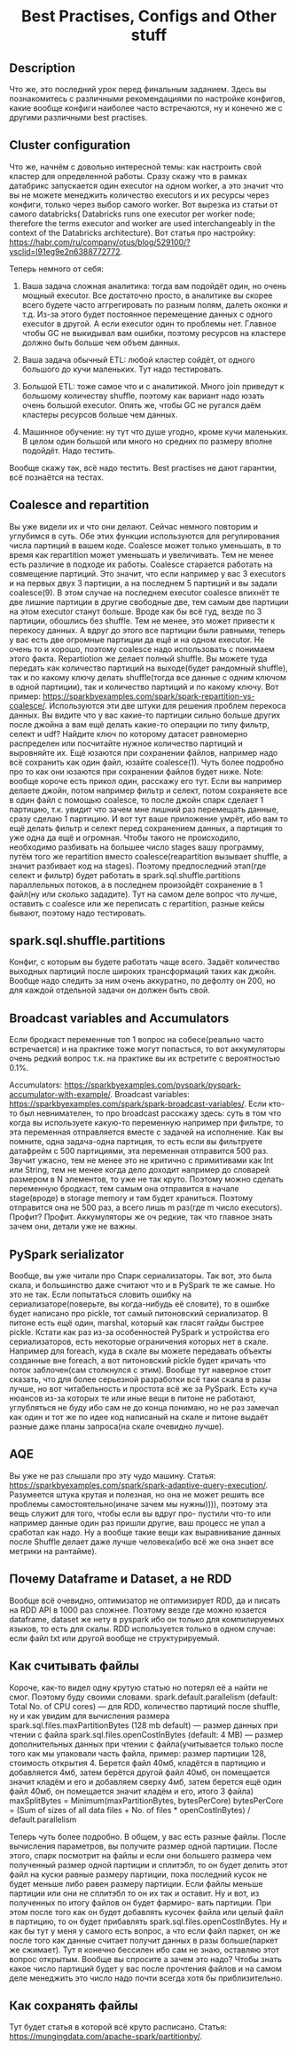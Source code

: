 <h1 align="center">Best Practises, Configs and Other stuff</h1>


## Description

Что же, это последний урок перед финальным заданием. Здесь вы познакомитесь с различными рекомендациями по настройке конфигов, какие вообще конфиги наиболее часто встречаются,
ну и конечно же с другими различными best practises.


## Cluster configuration

Что же, начнём с довольно интересной темы: как настроить свой кластер для определенной работы. Сразу скажу что в рамках датабрикс запускается один executor на одном worker, а 
это значит что вы не можете менеджить количество executors и их ресурсы через конфиги, только через выбор самого worker. Вот вырезка из статьи от самого databricks(
Databricks runs one executor per worker node; therefore the terms executor and worker are used interchangeably in the context of the Databricks architecture).
Вот статья про настройку: https://habr.com/ru/company/otus/blog/529100/?ysclid=l91eg9e2n6388772772.

Теперь немного от себя:

1) Ваша задача сложная аналитика: тогда вам подойдёт один, но очень мощный executor. Все достаточно просто, в аналитике вы скорее всего будете часто аггрегировать по 
разным полям, далеть оконки и т.д. Из-за этого будет постоянное перемещение данных с одного executor в другой. А если executor один то проблемы нет. Главное
чтобы GC не выкидывал вам ошибки, поэтому ресурсов на кластере должно быть больше чем объем данных.

2) Ваша задача обычный ETL: любой кластер сойдёт, от одного большого до кучи маленьких. Тут надо тестировать.

3) Большой ETL: тоже самое что и с аналитикой. Много join приведут к большому количеству shuffle, поэтому как вариант надо юзать очень большой executor. Опять же,
чтобы GC не ругался даём кластеры ресурсов больше чем данных.

4) Машинное обучение: ну тут что душе угодно, кроме кучи маленьких. В целом один большой или много но средних по размеру вполне подойдёт. Надо тестить.

Вообще скажу так, всё надо тестить. Best practises не дают гарантии, всё познаётся на тестах.

## Coalesce and repartition

Вы уже видели их и что они делают. Сейчас немного повторим и углубимся в суть. Обе этих функции используются для регулирования числа партиций в вашем коде. Coalesce 
может только уменьшать, в то время как repartition может уменьшать и увеличивать. Тем не менее есть различие в подходе их работы. Coalesce старается работать на совмещение
партиций. Это значит, что если например у вас 3 executors и на первых двух 3 партиции, а на последнем 5 партиций и вы задали coalesce(9). В этом случае на последнем
executor coalesce впихнёт те две лишние партиции в другие свободные две, тем самым две партиции на этом executor станут больше. Вроде как бы всё гуд, везде по 3 партиции,
обошлись без shuffle. Тем не менее, это может привести к перекосу данных. А вдруг до этого все партиции были равными, теперь у вас есть две огромные партиции да ещё и 
на одном executor. Не очень то и хорошо, поэтому coalesce надо использовать с понимаем этого факта. Repartiotion же делает полный shuffle. Вы можете туда передать как
количество партиций на выходе(будет рандомный shuffle), так и по какому ключу делать shuffle(тогда все данные с одним ключом в одной партиции), так и количество партиций
и по какому ключу. Вот пример: https://sparkbyexamples.com/spark/spark-repartition-vs-coalesce/.
Используются эти две штуки для решения проблем перекоса данных. Вы видите что у вас какие-то партиции сильно больше других после джойна а вам ещё делать какие-то операции
по типу фильтр, селект и udf? Найдите ключ по которому датасет равномерно распределен или посчитайте нужное количество партиций и выровняйте их. Ещё юзаются при сохранении
файлов, например надо всё сохранить как один файл, юзайте coalesce(1). Чуть более подробно про то как они юзаются при сохранении файлов будет ниже.
Note: вообще короче есть прикол один, расскажу его тут. Если вы например делаете джойн, потом например фильтр и селект, потом сохраняете все в один файл с помощью coalesce, 
то после джойн спарк сделает 1 партицию, т.к. увидит что зачем мне лишний раз перемещать данные, сразу сделаю 1 партицию. И вот тут ваше приложение умрёт, ибо
вам то ещё делать фильтр и селект перед сохранением данных, а партиция то уже одна да ещё и огромная. Чтобы такого не происходило, необходимо разбивать на большее число stages
вашу программу, путём того же repartition вместо coalesce(reapartition вызывает shuffle, а значит разбивает код на stages). Поэтому предпоследний этап(где 
селект и фильтр) будет работать в spark.sql.shuffle.partitions параллельных потоков, а в последнем произойдёт сохранение в 1 файл(ну или сколько зададите). Тут 
на самом деле вопрос что лучше, оставить с coalesce или же переписать с repartition, разные кейсы бывают, поэтому надо тестировать.

## spark.sql.shuffle.partitions

Конфиг, с которым вы будете работать чаще всего. Задаёт количество выходных партиций после широких трансформаций таких как джойн. Вообще надо следить за ним очень аккуратно,
по дефолту он 200, но для каждой отдельной задачи он должен быть свой.

## Broadcast variables and Accumulators

Если бродкаст переменные топ 1 вопрос на собесе(реально часто встречается) и на практике тоже могут попасться, то вот аккумуляторы очень редкий вопрос т.к. на практике вы
их встретите с вероятностью 0.1%.

Accumulators: https://sparkbyexamples.com/pyspark/pyspark-accumulator-with-example/.
Broadcast variables: https://sparkbyexamples.com/spark/spark-broadcast-variables/.
Если кто-то был невнимателен, то про broadcast расскажу здесь: суть в том что когда вы используете какую-то переменную например при фильтре, то эта переменная отправляется
вместе с задачей на исполнение. Как вы помните, одна задача-одна партиция, то есть если вы фильтруете датафрейм с 500 партициями, эта переменная отправится 500 раз. Звучит
ужасно, тем не менее это не критично с примитивами как Int или String, тем не менее когда дело доходит например до словарей размером в N элементов, то уже не так
круто. Поэтому можно сделать переменную бродкаст, тем самым она отправится в начале stage(вроде) в storage memory и там будет храниться. Поэтому отправится она не 500 раз,
а всего лишь m раз(где m число executors). Профит? Профит. 
Аккумуляторы же оч редкие, так что главное знать зачем они, детали уже не важны.

## PySpark serializator

Вообще, вы уже читали про Спарк сериализаторы. Так вот, это была скала, и большинство даже считают что и в PySpark те же самые. Но это не так. Если попытаться словить
ошибку на сериализаторе(поверьте, вы когда-нибудь её словите), то в ошибке будет написано про pickle, тот самый питоновский сериализатор. В питоне есть ещё один, marshal,
который как гласят гайды быстрее pickle. Кстати как раз из-за особенностей PySpark и устройства его сериализаторов, есть некоторые ограничения которых нет в скале. Например
для foreach, куда в скале вы можете передавать объекты созданные вне foreach, а вот питоновский pickle будет кричать что поток заблочен(сам столкнулся с этим). 
Вообще тут наверное стоит сказать, что для более серьезной разработки всё таки скала в разы лучше, но вот читабельность и простота всё же за PySpark. Есть куча нюансов 
из-за которых те или иные вещи в питоне не работают, углубляться не буду ибо сам не до конца понимаю, но не раз замечал как один и тот же по идее код написаный на скале и 
питоне выдаёт разные даже планы запроса(на скале очевидно лучше).

## AQE

Вы уже не раз слышали про эту чудо машину. 
Статья: https://sparkbyexamples.com/spark/spark-adaptive-query-execution/.
Разумеется штука крутая и полезная, но она не может решить все проблемы самостоятельно(иначе зачем мы нужны)))), поэтому эта вещь служит для того, чтобы если вы вдруг про-
пустили что-то или например данные один раз пришли другие, ваш процесс не упал а сработал как надо. Ну а вообще такие вещи как выравнивание данных после Shuffle делает
даже лучше человека(ибо всё же она знает все метрики на рантайме).

## Почему Dataframe и Dataset, а не RDD

Вообще всё очевидно, оптимизатор не оптимизирует RDD, да и писать на RDD API в 1000 раз сложнее. Поэтому везде где можно юзается dataframe, dataset же нету в pyspark ибо
он только для компилируемых языков, то есть для скалы. RDD используется только в одном случае: если файл txt или другой вообще не структурируемый. 

## Как считывать файлы

Короче, как-то видел одну крутую статью но потерял её а найти не смог. Поэтому буду своими словами.
spark.default.parallelism (default: Total No. of CPU cores) — для RDD, количество партиций после shuffle, ну и как увидим для вычисления размера
spark.sql.files.maxPartitionBytes (128 mb default) — размер данных при чтении с файла
spark.sql.files.openCostInBytes (default: 4 MB) — размер дополнительных данных при чтении с файла(учитывается только после того как мы упаковали часть файла, пример: 
размер партиции 128, стоимость открытия 4. Берется файл 40мб, кладётся в партицию  и добавляется 4мб, затем берётся другой файл 40мб, он помещается значит кладём и его 
и добавляем сверху 4мб, затем берется ещё один файл 40мб, он помещается значит кладём и его, итого 3 файла)
maxSplitBytes = Minimum(maxPartitionBytes, bytesPerCore)
bytesPerCore = (Sum of sizes of all data files + No. of files * openCostInBytes) / default.parallelism

Теперь чуть более подробно. В общем, у вас есть разные файлы. После вычисления параметров, вы получите размер одной партиции. После этого, спарк посмотрит на файлы и
если они большего размера чем полученный размер одной партиции и сплитэбл, то он будет делить этот файл на куски равные размеру партиции, пока последний кусок не 
будет меньше либо равен размеру партиции. Если файлы меньше партиции или они не сплитэбл то он их так и оставит. Ну и вот, из полученных по итогу файлов он будет фармиро-
вать партиции. При этом после того как он будет добавлять кусочек файла или целый файл в партицию, то он будет прибавлять spark.sql.files.openCostInBytes. Ну и как бы тут
у меня у самого есть вопрос, а что если файл паркет, он же после того как данные считает получит данных в разы больше(паркет же сжимает). Тут я конечно бессилен ибо сам
не знаю, оставляю этот вопрос открытым. Вообще вы спросите а зачем это надо? Чтобы знать какое число партиций будет у вас после прочтения файлов и на самом деле
менеджить это число надо почти всегда хотя бы приблизительно.

## Как сохранять файлы

Тут будет статья в которой всё круто расписано.
Статья: https://mungingdata.com/apache-spark/partitionby/.
